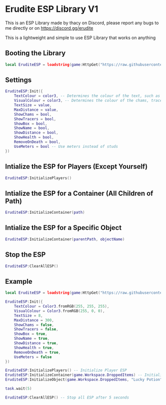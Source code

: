 # Erudite ESP Library V1
This is an ESP Library made by thacy on Discord, please report any bugs to me directly or on https://discord.gg/erudite

This is a lightweight and simple to use ESP Library that works on anything

## Booting the Library
```lua
local EruditeESP = loadstring(game:HttpGet("https://raw.githubusercontent.com/ThacG/EruditeHub/main/ESP/Library"))()
```
## Settings
```lua
EruditeESP:Init({
    TextColour = color3, -- Determines the colour of the text, such as name, hp and distance
    VisualColour = color3, -- Determines the colour of the chams, tracers and box
    TextSize = value,
    MaxDistance = value,
    ShowChams = bool,
    ShowTracers = bool,
    ShowBox = bool,
    ShowName = bool,
    ShowDistance = bool,
    ShowHealth = bool,
    RemoveOnDeath = bool,
    UseMeters = bool -- Use meters instead of studs
})
```

## Intialize the ESP for Players (Except Yourself)
```lua
EruditeESP:InitializePlayers()
```

## Intialize the ESP for a Container (All Children of Path)
```lua
EruditeESP:InitializeContainer(path)
```

## Intialize the ESP for a Specific Object
```lua
EruditeESP:InitializeContainer(parentPath, objectName)
```

## Stop the ESP
```lua
EruditeESP:ClearAllESP()
```

## Example
```lua
local EruditeESP = loadstring(game:HttpGet("https://raw.githubusercontent.com/ThacG/EruditeHub/main/ESP/Library"))()

EruditeESP:Init({
    TextColour = Color3.fromRGB(255, 255, 255),
    VisualColour = Color3.fromRGB(255, 0, 0),
    TextSize = 8,
    MaxDistance = 300,
    ShowChams = false,
    ShowTracers = false,
    ShowBox = true,
    ShowName = true,
    ShowDistance = true,
    ShowHealth = true,
    RemoveOnDeath = true,
    UseMeters = false
})

EruditeESP:InitializePlayers() -- Initialize Player ESP
EruditeESP:InitializeContainer(game.Workspace.DroppedItems) -- Initialize ESP for all objects inside of game.Workspace.DroppedItems
EruditeESP:InitializeObject(game.Workspace.DroppedItems, "Lucky Potion") -- Initialize the ESP for all objects named "Lucky Potion" inside of game.Workspace.DroppedItems

task.wait(5)

EruditeESP:ClearAllESP() -- Stop all ESP after 5 seconds
```

